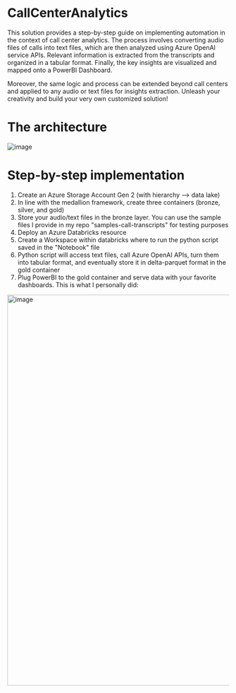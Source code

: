 # CallCenterAnalytics

This solution provides a step-by-step guide on implementing automation in the context of call center analytics. The process involves converting audio files of calls into text files, which are then analyzed using Azure OpenAI service APIs. Relevant information is extracted from the transcripts and organized in a tabular format. Finally, the key insights are visualized and mapped onto a PowerBI Dashboard.

Moreover, the same logic and process can be extended beyond call centers and applied to any audio or text files for insights extraction. Unleash your creativity and build your very own customized solution!

# The architecture
![image](https://github.com/FrancescoCortella/CallCenterAnalytics/assets/135111177/b1bb7edc-d0a0-4398-8e5d-4028532b5063)

# Step-by-step implementation
1. Create an Azure Storage Account Gen 2 (with hierarchy --> data lake)
2. In line with the medallion framework, create three containers (bronze, silver, and gold)
3. Store your audio/text files in the bronze layer. You can use the sample files I provide in my repo "samples-call-transcripts" for testing purposes
4. Deploy an Azure Databricks resource
5. Create a Workspace within databricks where to run the python script saved in the "Notebook" file
6. Python script will access text files, call Azure OpenAI APIs, turn them into tabular format, and eventually store it in delta-parquet format in the gold container
7. Plug PowerBI to the gold container and serve data with your favorite dashboards. This is what I personally did:

<img width="886" alt="image" src="https://github.com/FrancescoCortella/CallCenterAnalytics/assets/135111177/55370f93-d50e-4c23-a440-3a4f69345838">

